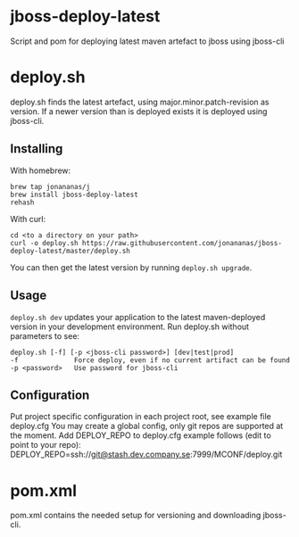 jboss-deploy-latest
===================

Script and pom for deploying latest maven artefact to jboss using jboss-cli

# deploy.sh
deploy.sh finds the latest artefact, using major.minor.patch-revision as version. If a newer version than is deployed
exists it is deployed using jboss-cli.

## Installing
With homebrew:
```
brew tap jonananas/j
brew install jboss-deploy-latest
rehash
```

With curl:
```
cd <to a directory on your path>
curl -o deploy.sh https://raw.githubusercontent.com/jonananas/jboss-deploy-latest/master/deploy.sh
```
You can then get the latest version by running `deploy.sh upgrade`.

## Usage
`deploy.sh dev` updates your application to the latest maven-deployed version in your development environment. 
Run deploy.sh without parameters to see:
```
deploy.sh [-f] [-p <jboss-cli password>] [dev|test|prod]
-f              Force deploy, even if no current artifact can be found
-p <password>   Use password for jboss-cli
```

## Configuration
Put project specific configuration in each project root, see example file deploy.cfg
You may create a global config, only git repos are supported at the moment. Add DEPLOY_REPO to deploy.cfg example follows (edit to point to your repo):
DEPLOY_REPO=ssh://git@stash.dev.company.se:7999/MCONF/deploy.git

# pom.xml
pom.xml contains the needed setup for versioning and downloading jboss-cli.
